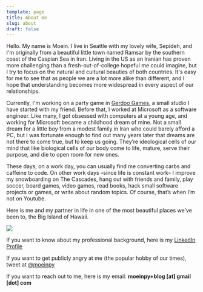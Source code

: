 ```yaml
---
template: page
title: About me
slug: about
draft: false
---
```

Hello. My name is Moein. I live in Seattle with my lovely wife, Sepideh, and I'm originally from a beautiful little town named Ramsar by the southern coast of the Caspian Sea in Iran. Living in the US as an Iranian has proven more challenging than a fresh-out-of-college hopeful me could imagine, but I try to focus on the natural and cultural beauties of both countries. It's easy for me to see that as people we are a lot more alike than different, and I hope that understanding becomes more widespread in every aspect of our relationships.

Currently, I'm working on a party game in [Gerdoo Games](https://gerdoo.games), a small studio I have started with my friend. Before that, I worked at Microsoft as a software engineer. Like many, I got obsessed with computers at a young age, and working for Microsoft became a childhood dream of mine. Not a small dream for a little boy from a modest family in Iran who could barely afford a PC, but I was fortunate enough to find out many years later that dreams are not there to come true, but to keep us going. They’re ideological cells of our mind that like biological cells of our body come to life, mature, serve their purpose, and die to open room for new ones.

These days, on a work day, you can usually find me converting carbs and caffeine to code. On other work days –since life is constant work– I improve my snowboarding on The Cascades, hang out with friends and family, play soccer, board games, video games, read books, hack small software projects or games, or write about random topics. Of course, that’s when I’m not on Youtube.

Here is me and my partner in life in one of the most beautiful places we’ve been to, the Big Island of Hawaii. 

![](/media/blog.jpg)

If you want to know about my professional background, here is my [LinkedIn Profile](https://www.linkedin.com/in/moeinpy/)

If you want to get publicly angry at me (the popular hobby of our times), tweet at [@moeinpy](https://twitter.com/moeinpy)

If you want to reach out to me, here is my email: **moeinpy+blog \[at] gmail \[dot] com**
